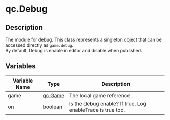 # qc.Debug

## Description
The module for debug. This class represents a singleton object that can be accessed directly as `game.debug`.  
By default, Debug is enable in editor and disable when published.

## Variables
| Variable Name | Type | Description |
| ------------- |-------------|-------------|
| game | [qc.Game](../game/README.md) | The local game reference. |
| on | boolean | Is the debug enable? If true, [Log](../log/README.md) enableTrace is true too. |

